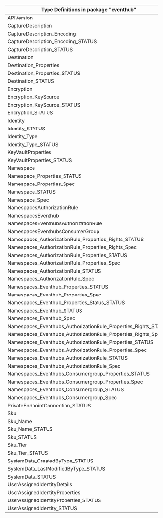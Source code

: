 | Type Definitions in package "eventhub"                          | v1api20211101 | v1beta20211101 |
|-----------------------------------------------------------------|---------------|----------------|
| APIVersion                                                      | v1api20211101 | v1beta20211101 |
| CaptureDescription                                              | v1api20211101 | v1beta20211101 |
| CaptureDescription_Encoding                                     | v1api20211101 | v1beta20211101 |
| CaptureDescription_Encoding_STATUS                              | v1api20211101 | v1beta20211101 |
| CaptureDescription_STATUS                                       | v1api20211101 | v1beta20211101 |
| Destination                                                     | v1api20211101 | v1beta20211101 |
| Destination_Properties                                          | v1api20211101 | v1beta20211101 |
| Destination_Properties_STATUS                                   | v1api20211101 | v1beta20211101 |
| Destination_STATUS                                              | v1api20211101 | v1beta20211101 |
| Encryption                                                      | v1api20211101 | v1beta20211101 |
| Encryption_KeySource                                            | v1api20211101 | v1beta20211101 |
| Encryption_KeySource_STATUS                                     | v1api20211101 | v1beta20211101 |
| Encryption_STATUS                                               | v1api20211101 | v1beta20211101 |
| Identity                                                        | v1api20211101 | v1beta20211101 |
| Identity_STATUS                                                 | v1api20211101 | v1beta20211101 |
| Identity_Type                                                   | v1api20211101 | v1beta20211101 |
| Identity_Type_STATUS                                            | v1api20211101 | v1beta20211101 |
| KeyVaultProperties                                              | v1api20211101 | v1beta20211101 |
| KeyVaultProperties_STATUS                                       | v1api20211101 | v1beta20211101 |
| Namespace                                                       | v1api20211101 | v1beta20211101 |
| Namespace_Properties_STATUS                                     | v1api20211101 | v1beta20211101 |
| Namespace_Properties_Spec                                       | v1api20211101 | v1beta20211101 |
| Namespace_STATUS                                                | v1api20211101 | v1beta20211101 |
| Namespace_Spec                                                  | v1api20211101 | v1beta20211101 |
| NamespacesAuthorizationRule                                     | v1api20211101 | v1beta20211101 |
| NamespacesEventhub                                              | v1api20211101 | v1beta20211101 |
| NamespacesEventhubsAuthorizationRule                            | v1api20211101 | v1beta20211101 |
| NamespacesEventhubsConsumerGroup                                | v1api20211101 | v1beta20211101 |
| Namespaces_AuthorizationRule_Properties_Rights_STATUS           | v1api20211101 | v1beta20211101 |
| Namespaces_AuthorizationRule_Properties_Rights_Spec             | v1api20211101 | v1beta20211101 |
| Namespaces_AuthorizationRule_Properties_STATUS                  | v1api20211101 | v1beta20211101 |
| Namespaces_AuthorizationRule_Properties_Spec                    | v1api20211101 | v1beta20211101 |
| Namespaces_AuthorizationRule_STATUS                             | v1api20211101 | v1beta20211101 |
| Namespaces_AuthorizationRule_Spec                               | v1api20211101 | v1beta20211101 |
| Namespaces_Eventhub_Properties_STATUS                           | v1api20211101 | v1beta20211101 |
| Namespaces_Eventhub_Properties_Spec                             | v1api20211101 | v1beta20211101 |
| Namespaces_Eventhub_Properties_Status_STATUS                    | v1api20211101 | v1beta20211101 |
| Namespaces_Eventhub_STATUS                                      | v1api20211101 | v1beta20211101 |
| Namespaces_Eventhub_Spec                                        | v1api20211101 | v1beta20211101 |
| Namespaces_Eventhubs_AuthorizationRule_Properties_Rights_STATUS | v1api20211101 | v1beta20211101 |
| Namespaces_Eventhubs_AuthorizationRule_Properties_Rights_Spec   | v1api20211101 | v1beta20211101 |
| Namespaces_Eventhubs_AuthorizationRule_Properties_STATUS        | v1api20211101 | v1beta20211101 |
| Namespaces_Eventhubs_AuthorizationRule_Properties_Spec          | v1api20211101 | v1beta20211101 |
| Namespaces_Eventhubs_AuthorizationRule_STATUS                   | v1api20211101 | v1beta20211101 |
| Namespaces_Eventhubs_AuthorizationRule_Spec                     | v1api20211101 | v1beta20211101 |
| Namespaces_Eventhubs_Consumergroup_Properties_STATUS            | v1api20211101 | v1beta20211101 |
| Namespaces_Eventhubs_Consumergroup_Properties_Spec              | v1api20211101 | v1beta20211101 |
| Namespaces_Eventhubs_Consumergroup_STATUS                       | v1api20211101 | v1beta20211101 |
| Namespaces_Eventhubs_Consumergroup_Spec                         | v1api20211101 | v1beta20211101 |
| PrivateEndpointConnection_STATUS                                | v1api20211101 | v1beta20211101 |
| Sku                                                             | v1api20211101 | v1beta20211101 |
| Sku_Name                                                        | v1api20211101 | v1beta20211101 |
| Sku_Name_STATUS                                                 | v1api20211101 | v1beta20211101 |
| Sku_STATUS                                                      | v1api20211101 | v1beta20211101 |
| Sku_Tier                                                        | v1api20211101 | v1beta20211101 |
| Sku_Tier_STATUS                                                 | v1api20211101 | v1beta20211101 |
| SystemData_CreatedByType_STATUS                                 | v1api20211101 | v1beta20211101 |
| SystemData_LastModifiedByType_STATUS                            | v1api20211101 | v1beta20211101 |
| SystemData_STATUS                                               | v1api20211101 | v1beta20211101 |
| UserAssignedIdentityDetails                                     | v1api20211101 | v1beta20211101 |
| UserAssignedIdentityProperties                                  | v1api20211101 | v1beta20211101 |
| UserAssignedIdentityProperties_STATUS                           | v1api20211101 | v1beta20211101 |
| UserAssignedIdentity_STATUS                                     | v1api20211101 | v1beta20211101 |
